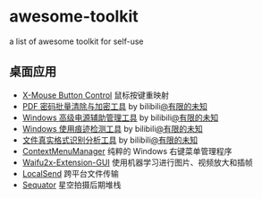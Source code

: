 # awesome-toolkit

a list of awesome toolkit for self-use

## 桌面应用

- [X-Mouse Button Control](https://www.highrez.co.uk/downloads/XMouseButtonControl.htm) 鼠标按键重映射
- [PDF 密码批量清除与加密工具](./toolkit-without-url/PDF密码批量清除与加密工具.zip) by bilibili[@有限的未知](https://space.bilibili.com/1199158766)
- [Windows 高级电源辅助管理工具](./toolkit-without-url/Windows高级电源辅助管理工具.zip) by bilibili[@有限的未知](https://space.bilibili.com/1199158766)
- [Windows 使用痕迹检测工具](./toolkit-without-url/Windows使用痕迹检测工具.zip) by bilibili[@有限的未知](https://space.bilibili.com/1199158766)
- [文件真实格式识别分析工具](./toolkit-without-url/文件真实格式识别分析工具.zip) by bilibili[@有限的未知](https://space.bilibili.com/1199158766)
- [ContextMenuManager](https://github.com/BluePointLilac/ContextMenuManager) 纯粹的 Windows 右键菜单管理程序
- [Waifu2x-Extension-GUI](https://github.com/AaronFeng753/Waifu2x-Extension-GUI) 使用机器学习进行图片、视频放大和插帧
- [LocalSend](https://github.com/localsend/localsend) 跨平台文件传输
- [Sequator](https://sites.google.com/view/sequator) 星空拍摄后期堆栈
